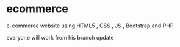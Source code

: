 # ecommerce
e-commerce website using HTML5 , CSS , JS , Bootstrap and PHP

everyone will work from his branch
update